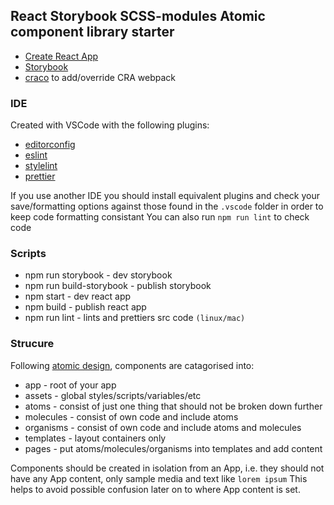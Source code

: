 ## React Storybook SCSS-modules Atomic component library starter

- [Create React App](https://github.com/facebook/create-react-app)
- [Storybook](https://storybook.js.org/docs/guides/guide-react/)
- [craco](https://github.com/gsoft-inc/craco) to add/override CRA webpack

### IDE

Created with VSCode with the following plugins:

- [editorconfig](https://marketplace.visualstudio.com/items?itemName=EditorConfig.EditorConfig)
- [eslint](https://marketplace.visualstudio.com/items?itemName=dbaeumer.vscode-eslint)
- [stylelint](https://marketplace.visualstudio.com/items?itemName=stylelint.vscode-stylelint)
- [prettier](https://marketplace.visualstudio.com/items?itemName=esbenp.prettier-vscode)

If you use another IDE you should install equivalent plugins and check your save/formatting options against those found in the `.vscode` folder in order to keep code formatting consistant
You can also run `npm run lint` to check code

### Scripts

- npm run storybook - dev storybook
- npm run build-storybook - publish storybook
- npm start - dev react app
- npm build - publish react app
- npm run lint - lints and prettiers src code `(linux/mac)`

### Strucure

Following [atomic design](https://bradfrost.com/blog/post/atomic-web-design/), components are catagorised into:

- app - root of your app
- assets - global styles/scripts/variables/etc
- atoms - consist of just one thing that should not be broken down further
- molecules - consist of own code and include atoms
- organisms - consist of own code and include atoms and molecules
- templates - layout containers only
- pages - put atoms/molecules/organisms into templates and add content

Components should be created in isolation from an App, i.e. they should not have any App content, only sample media and text like `lorem ipsum`
This helps to avoid possible confusion later on to where App content is set.
